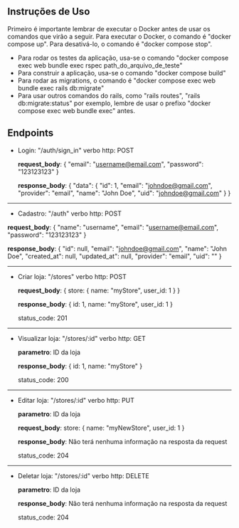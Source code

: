 
## Instruções de Uso
 Primeiro é importante lembrar de executar o Docker antes de usar os comandos que virão a seguir.
 Para executar o Docker, o comando é "docker compose up". Para desativá-lo, o comando é "docker compose stop".

 - Para rodar os testes da aplicação, usa-se o comando "docker compose exec web bundle exec rspec path_do_arquivo_de_teste"
 - Para construir a aplicação, usa-se o comando "docker compose build"
 - Para rodar as migrations, o comando é "docker compose exec web bundle exec rails db:migrate"
 - Para usar outros comandos do rails, como "rails routes", "rails db:migrate:status" por exemplo,
 lembre de usar o prefixo "docker compose exec web bundle exec" antes.

 ## Endpoints
 - Login: "/auth/sign_in"
	verbo http: POST

	**request_body**:
		{
			"email": "username@email.com",
			"password": "123123123"
		}


	**response_body**:
     {
      "data": {
          "id": 1,
          "email": "johndoe@gmail.com",
          "provider": "email",
          "name": "John Doe",
          "uid": "johndoe@gmail.com"
      }
    }

------------------------------------------

  - Cadastro: "/auth"
    verbo http: POST

  **request_body**:
		{
      "name": "username",
			"email": "username@email.com",
			"password": "123123123"
		}


  **response_body**:
    {
      "id": null,
      "email": "johndoe@gmail.com",
      "name": "John Doe",
      "created_at": null,
      "updated_at": null,
      "provider": "email",
      "uid": ""
    }

-------------------------------------------

 - Criar loja: "/stores"
	verbo http: POST

	**request_body**: 
  {
		store: {
			name: "myStore",
			user_id: 1
		}
	}

	**response_body**:
		{
			id: 1,
			name: "myStore",
			user_id: 1
		}

	status_code: 201
-----------------------------------------
 - Visualizar loja: "/stores/:id"
	verbo http: GET

	**parametro**: ID da loja

	**response_body**:
		{
			id: 1,
			name: "myStore"
		}

	status_code: 200
-----------------------------------------
 - Editar loja: "/stores/:id"
	verbo http: PUT

	**parametro**: ID da loja

	**request_body**:
		store: {
			name: "myNewStore",
			user_id: 1
		}


	**response_body**: Não terá nenhuma informação na resposta da request

	status_code: 204
------------------------------------------
 - Deletar loja: "/stores/:id"
	verbo http: DELETE

	**parametro**: ID da loja

	**response_body**: Não terá nenhuma informação na resposta da request

	status_code: 204